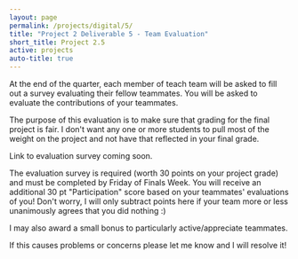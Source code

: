 ```yaml
---
layout: page
permalink: /projects/digital/5/
title: "Project 2 Deliverable 5 - Team Evaluation"
short_title: Project 2.5
active: projects
auto-title: true
---
```


At the end of the quarter, each member of teach team will be asked to fill out a survey evaluating their fellow teammates.
You will be asked to evaluate the contributions of your teammates.

The purpose of this evaluation is to make sure that grading for the final project is fair.
I don't want any one or more students to pull most of the weight on the project and not have that reflected in your final grade.

Link to evaluation survey coming soon.

The evaluation survey is required (worth 30 points on your project grade) and must be completed by Friday of Finals Week.
You will receive an additional 30 pt "Participation" score based on your teammates' evaluations of you!
Don't worry, I will only subtract points here if your team more or less unanimously agrees that you did nothing :)

I may also award a small bonus to particularly active/appreciate teammates.

If this causes problems or concerns please let me know and I will resolve it!

